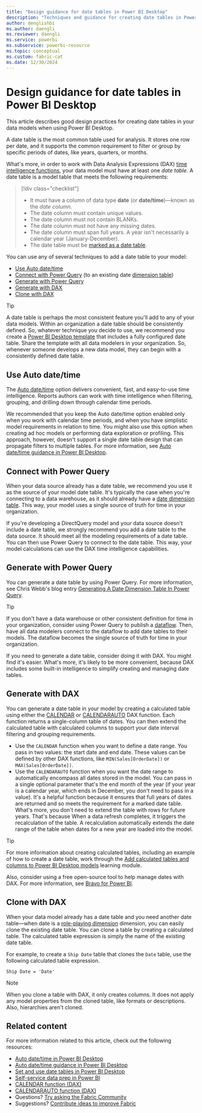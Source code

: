 ```yaml
---
title: "Design guidance for date tables in Power BI Desktop"
description: "Techniques and guidance for creating date tables in Power BI Desktop."
author: denglishbi
ms.author: daengli
ms.reviewer: daengli
ms.service: powerbi
ms.subservice: powerbi-resource
ms.topic: conceptual
ms.custom: fabric-cat
ms.date: 12/30/2024
---
```


# Design guidance for date tables in Power BI Desktop

This article describes good design practices for creating date tables in your data models when using Power BI Desktop.

A date table is the most common table used for analysis. It stores one row per date, and it supports the common requirement to filter or group by specific periods of dates, like years, quarters, or months.

What's more, in order to work with Data Analysis Expressions (DAX) [time intelligence functions](/dax/time-intelligence-functions-dax), your data model must have at least one _date table_. A date table is a model table that meets the following requirements:

> [!div class="checklist"]
> - It must have a column of data type **date** (or **date/time**)—known as the _date column_.
> - The date column must contain unique values.
> - The date column must not contain BLANKs.
> - The date column must not have any missing dates.
> - The date column must span full years. A year isn't necessarily a calendar year (January-December).
> - The date table must be [marked as a date table](../transform-model/desktop-date-tables.md#set-your-own-date-table).

You can use any of several techniques to add a date table to your model:

- [Use Auto date/time](#use-auto-datetime)
- [Connect with Power Query](#connect-with-power-query) (to an existing date [dimension table](star-schema.md#dimension-tables))
- [Generate with Power Query](#generate-with-power-query)
- [Generate with DAX](#generate-with-dax)
- [Clone with DAX](#clone-with-dax)

> [!TIP]
> A date table is perhaps the most consistent feature you'll add to any of your data models. Within an organization a date table should be consistently defined. So, whatever technique you decide to use, we recommend you create a [Power BI Desktop template](../create-reports/desktop-templates.md) that includes a fully configured date table. Share the template with all data modelers in your organization. So, whenever someone develops a new data model, they can begin with a consistently defined date table.

## Use Auto date/time

The [Auto date/time](../transform-model/desktop-auto-date-time.md) option delivers convenient, fast, and easy-to-use time intelligence. Reports authors can work with time intelligence when filtering, grouping, and drilling down through calendar time periods.

We recommended that you keep the Auto date/time option enabled only when you work with calendar time periods, and when you have simplistic model requirements in relation to time. You might also use this option when creating ad hoc models or performing data exploration or profiling. This approach, however, doesn't support a single date table design that can propagate filters to multiple tables. For more information, see [Auto date/time guidance in Power BI Desktop](auto-date-time.md).

## Connect with Power Query

When your data source already has a date table, we recommend you use it as the source of your model date table. It's typically the case when you're connecting to a data warehouse, as it should already have a [date dimension table](/fabric/data-warehouse/dimensional-modeling-dimension-tables#date-dimension). This way, your model uses a single source of truth for time in your organization.

If you're developing a DirectQuery model and your data source doesn't include a date table, we strongly recommend you add a date table to the data source. It should meet all the modeling requirements of a date table. You can then use Power Query to connect to the date table. This way, your model calculations can use the DAX time intelligence capabilities.

## Generate with Power Query

You can generate a date table by using Power Query. For more information, see Chris Webb's blog entry [Generating A Date Dimension Table In Power Query](https://blog.crossjoin.co.uk/2013/11/19/generating-a-date-dimension-table-in-power-query/).

> [!TIP]
> If you don't have a data warehouse or other consistent definition for time in your organization, consider using Power Query to publish a [dataflow](../transform-model/dataflows/dataflows-introduction-self-service.md). Then, have all data modelers connect to the dataflow to add date tables to their models. The dataflow becomes the single source of truth for time in your organization.

If you need to generate a date table, consider doing it with DAX. You might find it's easier. What's more, it's likely to be more convenient, because DAX includes some built-in intelligence to simplify creating and managing date tables.

## Generate with DAX

You can generate a date table in your model by creating a calculated table using either the [CALENDAR](/dax/calendar-function-dax) or [CALENDARAUTO](/dax/calendarauto-function-dax) DAX function. Each function returns a single-column table of dates. You can then extend the calculated table with calculated columns to support your date interval filtering and grouping requirements.

- Use the `CALENDAR` function when you want to define a date range. You pass in two values: the start date and end date. These values can be defined by other DAX functions, like `MIN(Sales[OrderDate])` or `MAX(Sales[OrderDate])`.
- Use the `CALENDARAUTO` function when you want the date range to automatically encompass all dates stored in the model. You can pass in a single optional parameter that's the end month of the year (if your year is a calendar year, which ends in December, you don't need to pass in a value). It's a helpful function because it ensures that full years of dates are returned and so meets the requirement for a marked date table. What's more, you don't need to extend the table with rows for future years. That's because When a data refresh completes, it triggers the recalculation of the table. A recalculation automatically extends the date range of the table when dates for a new year are loaded into the model.

> [!TIP]
> For more information about creating calculated tables, including an example of how to create a date table, work through the [Add calculated tables and columns to Power BI Desktop models](/training/modules/dax-power-bi-add-calculated-tables/) learning module.
>
> Also, consider using a free open-source tool to help manage dates with DAX. For more information, see [Bravo for Power BI](https://www.sqlbi.com/tools/bravo-for-power-bi/).

## Clone with DAX

When your data model already has a date table and you need another date table—when date is a [role-playing dimension](star-schema.md#role-playing-dimensions) dimension, you can easily clone the existing date table. You can clone a table by creating a calculated table. The calculated table expression is simply the name of the existing date table.

For example, to create a `Ship Date` table that clones the `Date` table, use the following calculated table expression.

```dax
Ship Date = 'Date'
```

> [!NOTE]
> When you clone a table with DAX, it only creates columns. It does not apply any model properties from the cloned table, like formats or descriptions. Also, hierarchies aren't cloned.

## Related content

For more information related to this article, check out the following resources:

- [Auto date/time in Power BI Desktop](../transform-model/desktop-auto-date-time.md)
- [Auto date/time guidance in Power BI Desktop](auto-date-time.md)
- [Set and use date tables in Power BI Desktop](../transform-model/desktop-date-tables.md)
- [Self-service data prep in Power BI](../transform-model/dataflows/dataflows-introduction-self-service.md)
- [CALENDAR function (DAX)](/dax/calendar-function-dax)
- [CALENDARAUTO function (DAX)](/dax/calendarauto-function-dax)
- Questions? [Try asking the Fabric Community](https://community.fabric.microsoft.com/)
- Suggestions? [Contribute ideas to improve Fabric](https://ideas.fabric.microsoft.com/)
